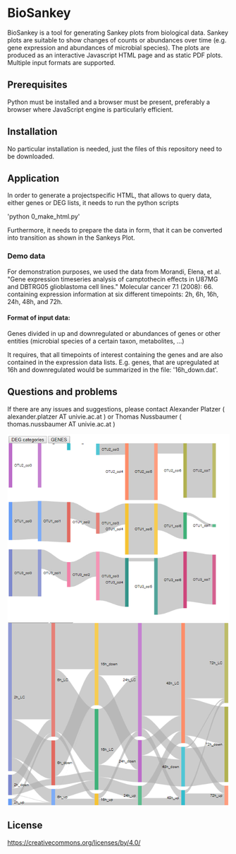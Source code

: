 # BioSankey
 
 BioSankey is a tool for generating Sankey plots from biological data. Sankey plots are suitable to show changes of counts or abundances over time (e.g. gene expression and abundances of microbial species). The plots are produced as an interactive Javascript HTML page and as static PDF plots. Multiple input formats are supported.
 
 ## Prerequisites
 
 Python must be installed and a browser must be present, preferably a browser where JavaScript engine is particularly efficient.
 
 ## Installation
 
 No particular installation is needed, just the files of this repository need to be downloaded.
 
 ## Application
 
 In order to generate a projectspecific HTML, that allows to query data, either genes or DEG lists, it needs to run the python scripts
 
 'python 0_make_html.py'
 
 Furthermore, it needs to prepare the data in form, that it can be converted into transition as shown in the Sankeys Plot.
 
 
 ### Demo data
 
 For demonstration purposes, we used the data from
 Morandi, Elena, et al. "Gene expression timeseries analysis of camptothecin effects in U87MG and DBTRG05 glioblastoma cell lines." Molecular cancer 7.1 (2008): 66.
 containing expression information at six different timepoints: 2h, 6h, 16h, 24h, 48h, and 72h.
 
 #### Format of input data:
  Genes divided in up and downregulated
 or
  abundances of genes or other entities (microbial species of a certain taxon, metabolites, ...)
 
 It requires, that all timepoints of interest containing the genes and are also contained in the expression data lists.
 E.g. genes, that are upregulated at 16h and downregulated would be summarized in the file: '16h_down.dat'.
 
 
 ## Questions and problems
 
 If there are any issues and suggestions, please contact 
 Alexander Platzer ( alexander.platzer AT univie.ac.at ) or Thomas Nussbaumer ( thomas.nussbaumer AT univie.ac.at )
 
 ![alt text](https://github.com/nthomasCUBE/BioSankey/blob/master/Use_case_2/OTU.png)
 ![alt_test](https://github.com/nthomasCUBE/BioSankey/blob/master/Use_case_1/DEG.png?raw=true) 
 
 
 ## License
 https://creativecommons.org/licenses/by/4.0/

